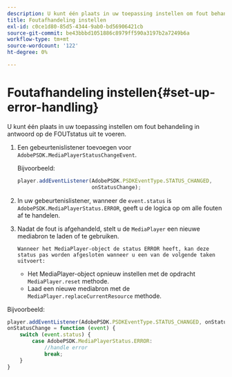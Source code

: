 ```yaml
---
description: U kunt één plaats in uw toepassing instellen om fout behandeling in antwoord op de FOUTstatus uit te voeren.
title: Foutafhandeling instellen
exl-id: c0ce1d80-85d5-4344-9ab0-bd56906421cb
source-git-commit: be43bbbd1051886c8979ff590a3197b2a7249b6a
workflow-type: tm+mt
source-wordcount: '122'
ht-degree: 0%

---
```


# Foutafhandeling instellen{#set-up-error-handling}

U kunt één plaats in uw toepassing instellen om fout behandeling in antwoord op de FOUTstatus uit te voeren.

1. Een gebeurtenislistener toevoegen voor `AdobePSDK.MediaPlayerStatusChangeEvent`.

   Bijvoorbeeld:

   ```js
   player.addEventListener(AdobePSDK.PSDKEventType.STATUS_CHANGED, 
                           onStatusChange);
   ```

1. In uw gebeurtenislistener, wanneer de `event.status` is `AdobePSDK.MediaPlayerStatus.ERROR`, geeft u de logica op om alle fouten af te handelen.
1. Nadat de fout is afgehandeld, stelt u de `MediaPlayer` een nieuwe mediabron te laden of te gebruiken.

       Wanneer het MediaPlayer-object de status ERROR heeft, kan deze status pas worden afgesloten wanneer u een van de volgende taken uitvoert:
   
   * Het MediaPlayer-object opnieuw instellen met de opdracht `MediaPlayer.reset` methode.
   * Laad een nieuwe mediabron met de `MediaPlayer.replaceCurrentResource` methode.

<!--<a id="example_342CA5A8CD7C45BD88233C5BDBB17220"></a>-->

Bijvoorbeeld:

```js
player.addEventListener(AdobePSDK.PSDKEventType.STATUS_CHANGED, onStatusChange); 
onStatusChange = function (event) { 
    switch (event.status) { 
        case AdobePSDK.MediaPlayerStatus.ERROR: 
            //handle error 
            break; 
    } 
} 
```
